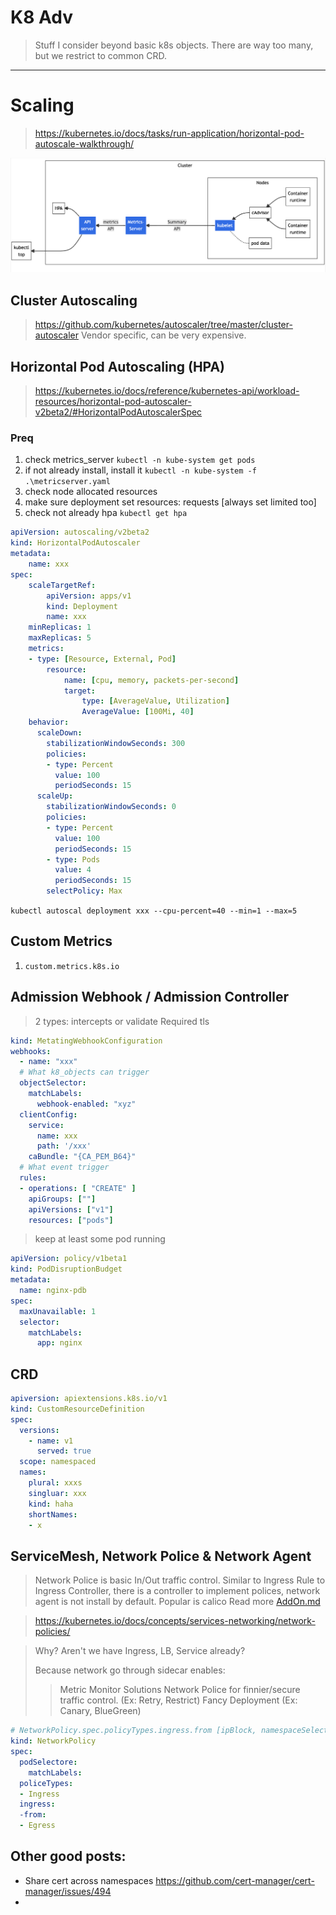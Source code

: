 # K8 Adv
> Stuff I consider beyond basic k8s objects. There are way too many, but we restrict to common CRD.
<hr />

# Scaling
> https://kubernetes.io/docs/tasks/run-application/horizontal-pod-autoscale-walkthrough/

![](/static/k8_auto_scale.jpg)



## Cluster Autoscaling
> https://github.com/kubernetes/autoscaler/tree/master/cluster-autoscaler
> Vendor specific, can be very expensive.


## Horizontal Pod Autoscaling (HPA)
> https://kubernetes.io/docs/reference/kubernetes-api/workload-resources/horizontal-pod-autoscaler-v2beta2/#HorizontalPodAutoscalerSpec


### Preq
1. check metrics_server `kubectl -n kube-system get pods`
2. if not already install, install it `kubectl -n kube-system -f .\metricserver.yaml`
3. check node allocated resources
4. make sure deployment set resources: requests [always set limited too]
5. check not already hpa `kubectl get hpa`

```yml
apiVersion: autoscaling/v2beta2
kind: HorizontalPodAutoscaler
metadata:
    name: xxx
spec:
    scaleTargetRef:
        apiVersion: apps/v1
        kind: Deployment
        name: xxx
    minReplicas: 1
    maxReplicas: 5
    metrics:
    - type: [Resource, External, Pod]
        resource:
            name: [cpu, memory, packets-per-second]
            target:
                type: [AverageValue, Utilization]
                AverageValue: [100Mi, 40]
    behavior:
      scaleDown:
        stabilizationWindowSeconds: 300
        policies:
        - type: Percent
          value: 100
          periodSeconds: 15
      scaleUp:
        stabilizationWindowSeconds: 0
        policies:
        - type: Percent
          value: 100
          periodSeconds: 15
        - type: Pods
          value: 4
          periodSeconds: 15
        selectPolicy: Max
```

`kubectl autoscal deployment xxx --cpu-percent=40 --min=1 --max=5`

## Custom Metrics
1. `custom.metrics.k8s.io`

## Admission Webhook / Admission Controller
> 2 types: intercepts or validate
> Required tls

```yml
kind: MetatingWebhookConfiguration
webhooks:
  - name: "xxx"
  # What k8_objects can trigger
  objectSelector:
    matchLabels:
      webhook-enabled: "xyz"
  clientConfig:
    service:
      name: xxx
      path: '/xxx'
    caBundle: "{CA_PEM_B64}"
  # What event trigger
  rules:
  - operations: [ "CREATE" ]
    apiGroups: [""]
    apiVersions: ["v1"]
    resources: ["pods"]
```

> keep at least some pod running
```yml
apiVersion: policy/v1beta1
kind: PodDisruptionBudget
metadata:
  name: nginx-pdb
spec:
  maxUnavailable: 1
  selector:
    matchLabels:
      app: nginx
```

## CRD
```yml
apiversion: apiextensions.k8s.io/v1
kind: CustomResourceDefinition
spec:
  versions:
    - name: v1
      served: true
  scope: namespaced
  names:
    plural: xxxs
    singluar: xxx
    kind: haha
    shortNames:
    - x
```


## ServiceMesh, Network Police & Network Agent
> Network Police is basic In/Out traffic control. Similar to Ingress Rule to Ingress Controller, there is a controller to implement polices, network agent is not install by default. Popular is calico
> Read more [AddOn.md](./addon.md)

> https://kubernetes.io/docs/concepts/services-networking/network-policies/

> Why? Aren't we have Ingress, LB, Service already?
> 
> Because network go through sidecar enables:
>> Metric Monitor Solutions
>> Network Police for finnier/secure traffic control. (Ex: Retry, Restrict)
>> Fancy Deployment (Ex: Canary, BlueGreen)
```yml
# NetworkPolicy.spec.policyTypes.ingress.from [ipBlock, namespaceSelector, podSelectore]
kind: NetworkPolicy
spec:
  podSelectore:
    matchLabels:
  policeTypes:
  - Ingress
  ingress:
  -from:
  - Egress
```

## Other good posts:
- Share cert across namespaces https://github.com/cert-manager/cert-manager/issues/494
- 